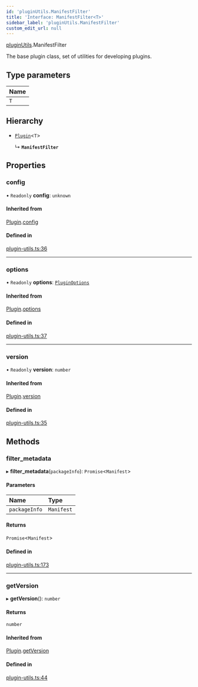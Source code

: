 ```yaml
---
id: 'pluginUtils.ManifestFilter'
title: 'Interface: ManifestFilter<T>'
sidebar_label: 'pluginUtils.ManifestFilter'
custom_edit_url: null
---
```


[pluginUtils](../namespaces/pluginUtils.md).ManifestFilter

The base plugin class, set of utilities for developing
plugins.

## Type parameters

| Name |
| :--- |
| `T`  |

## Hierarchy

- [`Plugin`](../classes/pluginUtils.Plugin.md)<`T`\>

  ↳ **`ManifestFilter`**

## Properties

### config

• `Readonly` **config**: `unknown`

#### Inherited from

[Plugin](../classes/pluginUtils.Plugin.md).[config](../classes/pluginUtils.Plugin.md#config)

#### Defined in

[plugin-utils.ts:36](https://github.com/verdaccio/verdaccio/blob/10057a4ff/packages/core/core/src/plugin-utils.ts#L36)

---

### options

• `Readonly` **options**: [`PluginOptions`](pluginUtils.PluginOptions.md)

#### Inherited from

[Plugin](../classes/pluginUtils.Plugin.md).[options](../classes/pluginUtils.Plugin.md#options)

#### Defined in

[plugin-utils.ts:37](https://github.com/verdaccio/verdaccio/blob/10057a4ff/packages/core/core/src/plugin-utils.ts#L37)

---

### version

• `Readonly` **version**: `number`

#### Inherited from

[Plugin](../classes/pluginUtils.Plugin.md).[version](../classes/pluginUtils.Plugin.md#version)

#### Defined in

[plugin-utils.ts:35](https://github.com/verdaccio/verdaccio/blob/10057a4ff/packages/core/core/src/plugin-utils.ts#L35)

## Methods

### filter_metadata

▸ **filter_metadata**(`packageInfo`): `Promise`<`Manifest`\>

#### Parameters

| Name          | Type       |
| :------------ | :--------- |
| `packageInfo` | `Manifest` |

#### Returns

`Promise`<`Manifest`\>

#### Defined in

[plugin-utils.ts:173](https://github.com/verdaccio/verdaccio/blob/10057a4ff/packages/core/core/src/plugin-utils.ts#L173)

---

### getVersion

▸ **getVersion**(): `number`

#### Returns

`number`

#### Inherited from

[Plugin](../classes/pluginUtils.Plugin.md).[getVersion](../classes/pluginUtils.Plugin.md#getversion)

#### Defined in

[plugin-utils.ts:44](https://github.com/verdaccio/verdaccio/blob/10057a4ff/packages/core/core/src/plugin-utils.ts#L44)
